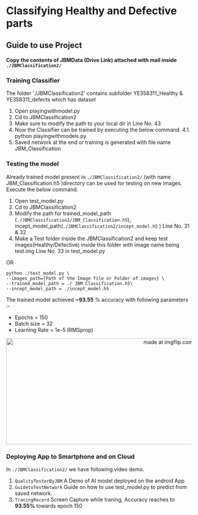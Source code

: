 
# Classifying Healthy and Defective parts

## Guide to use Project

#### Copy the contents of JBMData (Drive Link) attached with mail inside `./JBMClassification2/`

###  Training Classifier
The folder  './JBMClassification2' contains subfolder YE358311_Healthy & YE358311_defects which has dataset
1.	Open playingwithmodel.py
2.	Cd to JBMClassification2 
3.	Make sure to modify the path to your local dir in Line No. 43
4.	Now the Classifier can be trained by executing the below command.
	4.1.	python playingwithmodels.py
5.	Saved network at the end or training is generated with file name JBM_Classification

###  Testing the model
Already trained model present in `./JBMClassification2/`  (with name JBM_Classification.h5 )directory can be used for testing on new images. Execute the below command.
1. Open test_model.py
2. Cd to JBMClassification2
3. Modify the path for trained_model_path (`./JBMClassification2/JBM_Classification.h5`), incept_model_path(`./JBMClassification2/incept_model.h5`  ) Line No. 31 & 32
4. Make a Test folder inside the JBMClassification2 and keep test images(Healthy/Defective) inside this folder with image name being test.img Line No. 33 in test_model.py

OR 
```
python ./test_model.py \
--images_path={Path of the Image file or Folder of images} \
--trained_model_path = ./ JBM_Classification.h5\
--incept_model_path = ./incept_model.h5
```

The trained model achieved **~93.55** % accuracy with following parameters :- 
- Epochs = 150
- Batch size = 32
- Learning Rate = 1e-5 (RMSprop)

<div align="center">
<a href="https://imgflip.com/i/30cbgd"><img width="864" height="288" src="https://i.imgflip.com/30cbgd.jpg" title="made at imgflip.com"/></a>
</div>

### Deploying App to Smartphone and on Cloud
In `./JBMClassification2/` we have following video demo.
1. `QualityTesterByJBM` A Demo of AI model deployed on the android App
2. `GuidetoTestNetwork` Guide on how to use test_model.py to predict from saved network.
3. `TraningRecord`  Screen Capture while traning, Accuracy reaches to **93.55%** towards epoch 150
